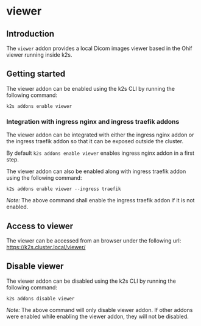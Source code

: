 <!--
SPDX-FileCopyrightText: © 2024 Siemens Healthcare GmbH

SPDX-License-Identifier: MIT
-->

# viewer

## Introduction

The `viewer` addon provides a local Dicom images viewer based in the Ohif viewer running inside k2s.

## Getting started

The viewer addon can be enabled using the k2s CLI by running the following command:

```
k2s addons enable viewer
```

### Integration with ingress nginx and ingress traefik addons

The viewer addon can be integrated with either the ingress nginx addon or the ingress traefik addon so that it can be exposed outside the cluster.

By default `k2s addons enable viewer` enables ingress nginx addon in a first step.

The viewer addon can also be enabled along with ingress traefik addon using the following command:

```
k2s addons enable viewer --ingress traefik
```

_Note:_ The above command shall enable the ingress traefik addon if it is not enabled.

## Access to viewer

The viewer can be accessed from an browser under the following url:
https://k2s.cluster.local/viewer/

## Disable viewer

The viewer addon can be disabled using the k2s CLI by running the following command:

```
k2s addons disable viewer
```

_Note:_ The above command will only disable viewer addon. If other addons were enabled while enabling the viewer addon, they will not be disabled.
